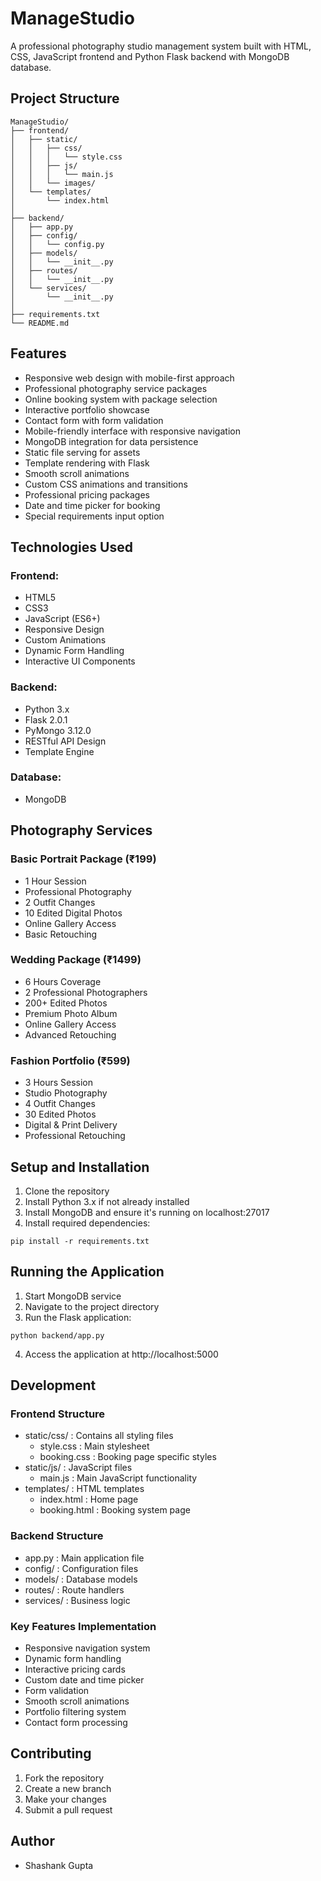 # ManageStudio

A professional photography studio management system built with HTML, CSS, JavaScript frontend and Python Flask backend with MongoDB database.

## Project Structure

```
ManageStudio/
├── frontend/
│   ├── static/
│   │   ├── css/
│   │   │   └── style.css
│   │   ├── js/
│   │   │   └── main.js
│   │   └── images/
│   └── templates/
│       └── index.html
│
├── backend/
│   ├── app.py
│   ├── config/
│   │   └── config.py
│   ├── models/
│   │   └── __init__.py
│   ├── routes/
│   │   └── __init__.py
│   └── services/
│       └── __init__.py
│
├── requirements.txt
└── README.md
```

## Features

- Responsive web design with mobile-first approach
- Professional photography service packages
- Online booking system with package selection
- Interactive portfolio showcase
- Contact form with form validation
- Mobile-friendly interface with responsive navigation
- MongoDB integration for data persistence
- Static file serving for assets
- Template rendering with Flask
- Smooth scroll animations
- Custom CSS animations and transitions
- Professional pricing packages
- Date and time picker for booking
- Special requirements input option

## Technologies Used

### Frontend:

- HTML5
- CSS3
- JavaScript (ES6+)
- Responsive Design
- Custom Animations
- Dynamic Form Handling
- Interactive UI Components

### Backend:

- Python 3.x
- Flask 2.0.1
- PyMongo 3.12.0
- RESTful API Design
- Template Engine

### Database:

- MongoDB

## Photography Services

### Basic Portrait Package (₹199)

- 1 Hour Session
- Professional Photography
- 2 Outfit Changes
- 10 Edited Digital Photos
- Online Gallery Access
- Basic Retouching

### Wedding Package (₹1499)

- 6 Hours Coverage
- 2 Professional Photographers
- 200+ Edited Photos
- Premium Photo Album
- Online Gallery Access
- Advanced Retouching

### Fashion Portfolio (₹599)

- 3 Hours Session
- Studio Photography
- 4 Outfit Changes
- 30 Edited Photos
- Digital & Print Delivery
- Professional Retouching

## Setup and Installation

1. Clone the repository
2. Install Python 3.x if not already installed
3. Install MongoDB and ensure it's running on localhost:27017
4. Install required dependencies:

```
pip install -r requirements.txt
```

## Running the Application

1. Start MongoDB service
2. Navigate to the project directory
3. Run the Flask application:

```
python backend/app.py
```

4. Access the application at http://localhost:5000

## Development

### Frontend Structure

- static/css/ : Contains all styling files
  - style.css : Main stylesheet
  - booking.css : Booking page specific styles
- static/js/ : JavaScript files
  - main.js : Main JavaScript functionality
- templates/ : HTML templates
  - index.html : Home page
  - booking.html : Booking system page

### Backend Structure

- app.py : Main application file
- config/ : Configuration files
- models/ : Database models
- routes/ : Route handlers
- services/ : Business logic

### Key Features Implementation

- Responsive navigation system
- Dynamic form handling
- Interactive pricing cards
- Custom date and time picker
- Form validation
- Smooth scroll animations
- Portfolio filtering system
- Contact form processing

## Contributing

1. Fork the repository
2. Create a new branch
3. Make your changes
4. Submit a pull request

## Author

- Shashank Gupta
